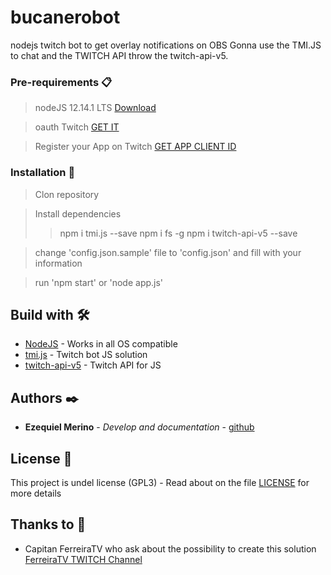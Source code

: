 # bucanerobot
nodejs twitch bot to get overlay notifications on OBS
Gonna use the TMI.JS to chat and the TWITCH API throw the twitch-api-v5.

### Pre-requirements 📋
> nodeJS 12.14.1 LTS [Download](https://nodejs.org/es/download/)

> oauth Twitch [GET IT](http://twitchapps.com/tmi/)

> Register your App on Twitch [GET APP CLIENT ID](https://dev.twitch.tv/console/apps/)

### Installation 🔧
> Clon repository

> Install dependencies
>> npm i tmi.js --save
>> npm i fs -g
>> npm i twitch-api-v5 --save

> change 'config.json.sample' file to 'config.json' and fill with your information

> run 'npm start' or 'node app.js'

## Build with 🛠️

* [NodeJS](https://www.nodejs.org) - Works in all OS compatible
* [tmi.js](http://www.tmijs.com) - Twitch bot JS solution
* [twitch-api-v5](https://www.npmjs.com/package/twitch-api-v5) - Twitch API for JS

## Authors ✒️

* **Ezequiel Merino** - *Develop and documentation* - [github](https://github.com/merinocabreraezequiel)

## License 📄

This project is undel license (GPL3) - Read about on the file [LICENSE](LICENSE) for more details

## Thanks to 🎁

* Capitan FerreiraTV who ask about the possibility to create this solution [FerreiraTV TWITCH Channel](https://www.twitch.tv/ferreiratv)

